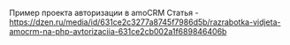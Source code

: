 Пример проекта авторизации в amoCRM
Статья - https://dzen.ru/media/id/631ce2c3277a8745f7986d5b/razrabotka-vidjeta-amocrm-na-php-avtorizaciia-631ce2cb002a1f689846406b